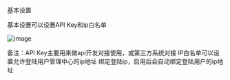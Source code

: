 基本设置

基本设置可以设置API Key和ip白名单

![image](https://user-images.githubusercontent.com/90588289/133720516-9a9b3ebc-06ed-4a7a-b6f8-19ec17baf771.png)

备注：API Key主要用来做api开发对接使用，或第三方系统对接
IP白名单可以设置允许登陆用户管理中心的ip地址
绑定登陆ip，启用后会自动绑定登陆用户的ip地址
